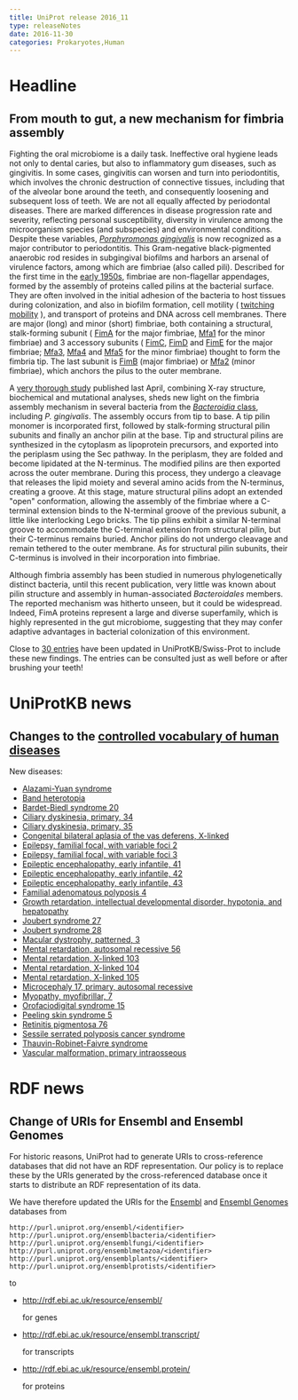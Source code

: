 ```yaml
---
title: UniProt release 2016_11
type: releaseNotes
date: 2016-11-30
categories: Prokaryotes,Human
---
```


# Headline

## From mouth to gut, a new mechanism for fimbria assembly

Fighting the oral microbiome is a daily task. Ineffective oral hygiene leads not only to dental caries, but also to inflammatory gum diseases, such as gingivitis. In some cases, gingivitis can worsen and turn into periodontitis, which involves the chronic destruction of connective tissues, including that of the alveolar bone around the teeth, and consequently loosening and subsequent loss of teeth. We are not all equally affected by periodontal diseases. There are marked differences in disease progression rate and severity, reflecting personal susceptibility, diversity in virulence among the microorganism species (and subspecies) and environmental conditions. Despite these variables, [_Porphyromonas gingivalis_](https://www.ncbi.nlm.nih.gov/pubmed/26903954) is now recognized as a major contributor to periodontitis. This Gram-negative black-pigmented anaerobic rod resides in subgingival biofilms and harbors an arsenal of virulence factors, among which are fimbriae (also called pili). Described for the first time in the [early 1950s](https://www.ncbi.nlm.nih.gov/pubmed/13295908), fimbriae are non-flagellar appendages, formed by the assembly of proteins called pilins at the bacterial surface. They are often involved in the initial adhesion of the bacteria to host tissues during colonization, and also in biofilm formation, cell motility ( [twitching mobility](https://www.youtube.com/watch?v=yGMSQNBDq48) ), and transport of proteins and DNA across cell membranes. There are major (long) and minor (short) fimbriae, both containing a structural, stalk-forming subunit ( [FimA](http://www.uniprot.org/uniprotkb?query=gene:fima+and+taxonomy_id:837+and+reviewed:yes) for the major fimbriae, [Mfa1](http://www.uniprot.org/uniprotkb?query=gene:mfa1+and+taxonomy_id:837+and+reviewed:yes) for the minor fimbriae) and 3 accessory subunits ( [FimC](http://www.uniprot.org/uniprotkb?query=gene:fimc+and+taxonomy_id:837+and+reviewed:yes), [FimD](http://www.uniprot.org/uniprotkb?query=gene:fimd+and+taxonomy_id:837+and+reviewed:yes) and [FimE](http://www.uniprot.org/uniprotkb?query=gene:fime+and+taxonomy_id:837+and+reviewed:yes) for the major fimbriae; [Mfa3](http://www.uniprot.org/uniprotkb?query=gene:mfa3+and+taxonomy_id:837+and+reviewed:yes), [Mfa4](http://www.uniprot.org/uniprotkb?query=gene:mfa4+and+taxonomy_id:837+and+reviewed:yes) and [Mfa5](http://www.uniprot.org/uniprotkb?query=gene:mfa5+and+taxonomy_id:837) for the minor fimbriae) thought to form the fimbria tip. The last subunit is [FimB](http://www.uniprot.org/uniprotkb?query=gene:fimb+and+taxonomy_id:837+and+reviewed:yes) (major fimbriae) or [Mfa2](http://www.uniprot.org/uniprotkb?query=gene:mfa2+and+taxonomy_id:837+and+reviewed:yes) (minor fimbriae), which anchors the pilus to the outer membrane.

A [very thorough study](https://www.ncbi.nlm.nih.gov/pubmed/27062925) published last April, combining X-ray structure, biochemical and mutational analyses, sheds new light on the fimbria assembly mechanism in several bacteria from the [_Bacteroidia_ class](http://www.uniprot.org/taxonomy/200643), including _P. gingivalis_. The assembly occurs from tip to base. A tip pilin monomer is incorporated first, followed by stalk-forming structural pilin subunits and finally an anchor pilin at the base. Tip and structural pilins are synthesized in the cytoplasm as lipoprotein precursors, and exported into the periplasm using the Sec pathway. In the periplasm, they are folded and become lipidated at the N-terminus. The modified pilins are then exported across the outer membrane. During this process, they undergo a cleavage that releases the lipid moiety and several amino acids from the N-terminus, creating a groove. At this stage, mature structural pilins adopt an extended "open" conformation, allowing the assembly of the fimbriae where a C-terminal extension binds to the N-terminal groove of the previous subunit, a little like interlocking Lego bricks. The tip pilins exhibit a similar N-terminal groove to accommodate the C-terminal extension from structural pilin, but their C-terminus remains buried. Anchor pilins do not undergo cleavage and remain tethered to the outer membrane. As for structural pilin subunits, their C-terminus is involved in their incorporation into fimbriae.

Although fimbria assembly has been studied in numerous phylogenetically distinct bacteria, until this recent publication, very little was known about pilin structure and assembly in human-associated _Bacteroidales_ members. The reported mechanism was hitherto unseen, but it could be widespread. Indeed, FimA proteins represent a large and diverse superfamily, which is highly represented in the gut microbiome, suggesting that they may confer adaptive advantages in bacterial colonization of this environment.

Close to [30 entries](http://www.uniprot.org/uniprotkb?query=B2RH54+OR+B2RHG4+OR+B2RHG1+OR+B2RHG2+OR+B2RHG3+OR+P59914+OR+Q51822+OR+Q51827+OR+P81363+OR+Q51825+OR+B2RHG5+OR+Q9S0W8+OR+Q51826+OR+Q93R80+OR+B2RH59+OR+P0DOA1+OR+B2RH57+OR+Q7MXK0+OR+B2RH58+OR+A0PA81+OR+O32390+OR+O32388+OR+O32389+OR+A7LXW1+OR+Q7MT55+OR+A0PA72) have been updated in UniProtKB/Swiss-Prot to include these new findings. The entries can be consulted just as well before or after brushing your teeth!

# UniProtKB news

## Changes to the [controlled vocabulary of human diseases](https://ftp.uniprot.org/pub/databases/uniprot/current_release/knowledgebase/complete/docs/humdisease)

New diseases:

- [Alazami-Yuan syndrome](http://www.uniprot.org/diseases/DI-04825)
- [Band heterotopia](http://www.uniprot.org/diseases/DI-04829)
- [Bardet-Biedl syndrome 20](http://www.uniprot.org/diseases/DI-04830)
- [Ciliary dyskinesia, primary, 34](http://www.uniprot.org/diseases/DI-04822)
- [Ciliary dyskinesia, primary, 35](http://www.uniprot.org/diseases/DI-04827)
- [Congenital bilateral aplasia of the vas deferens, X-linked](http://www.uniprot.org/diseases/DI-04817)
- [Epilepsy, familial focal, with variable foci 2](http://www.uniprot.org/diseases/DI-04832)
- [Epilepsy, familial focal, with variable foci 3](http://www.uniprot.org/diseases/DI-04831)
- [Epileptic encephalopathy, early infantile, 41](http://www.uniprot.org/diseases/DI-04837)
- [Epileptic encephalopathy, early infantile, 42](http://www.uniprot.org/diseases/DI-04836)
- [Epileptic encephalopathy, early infantile, 43](http://www.uniprot.org/diseases/DI-04835)
- [Familial adenomatous polyposis 4](http://www.uniprot.org/diseases/DI-04840)
- [Growth retardation, intellectual developmental disorder, hypotonia, and hepatopathy](http://www.uniprot.org/diseases/DI-04841)
- [Joubert syndrome 27](http://www.uniprot.org/diseases/DI-04819)
- [Joubert syndrome 28](http://www.uniprot.org/diseases/DI-04820)
- [Macular dystrophy, patterned, 3](http://www.uniprot.org/diseases/DI-04818)
- [Mental retardation, autosomal recessive 56](http://www.uniprot.org/diseases/DI-04823)
- [Mental retardation, X-linked 103](http://www.uniprot.org/diseases/DI-04814)
- [Mental retardation, X-linked 104](http://www.uniprot.org/diseases/DI-04815)
- [Mental retardation, X-linked 105](http://www.uniprot.org/diseases/DI-04816)
- [Microcephaly 17, primary, autosomal recessive](http://www.uniprot.org/diseases/DI-04821)
- [Myopathy, myofibrillar, 7](http://www.uniprot.org/diseases/DI-04834)
- [Orofaciodigital syndrome 15](http://www.uniprot.org/diseases/DI-04826)
- [Peeling skin syndrome 5](http://www.uniprot.org/diseases/DI-04833)
- [Retinitis pigmentosa 76](http://www.uniprot.org/diseases/DI-04824)
- [Sessile serrated polyposis cancer syndrome](http://www.uniprot.org/diseases/DI-04838)
- [Thauvin-Robinet-Faivre syndrome](http://www.uniprot.org/diseases/DI-04839)
- [Vascular malformation, primary intraosseous](http://www.uniprot.org/diseases/DI-04828)

# RDF news

## Change of URIs for Ensembl and Ensembl Genomes

For historic reasons, UniProt had to generate URIs to cross-reference databases that did not have an RDF representation. Our policy is to replace these by the URIs generated by the cross-referenced database once it starts to distribute an RDF representation of its data.

We have therefore updated the URIs for the [Ensembl](http://www.ensembl.org/) and [Ensembl Genomes](http://www.ensemblgenomes.org/) databases from

    http://purl.uniprot.org/ensembl/<identifier>
    http://purl.uniprot.org/ensemblbacteria/<identifier>
    http://purl.uniprot.org/ensemblfungi/<identifier>
    http://purl.uniprot.org/ensemblmetazoa/<identifier>
    http://purl.uniprot.org/ensemblplants/<identifier>
    http://purl.uniprot.org/ensemblprotists/<identifier>

to

- http://rdf.ebi.ac.uk/resource/ensembl/<identifier>

  for genes

- http://rdf.ebi.ac.uk/resource/ensembl.transcript/<identifier>

  for transcripts

- http://rdf.ebi.ac.uk/resource/ensembl.protein/<identifier>

  for proteins
